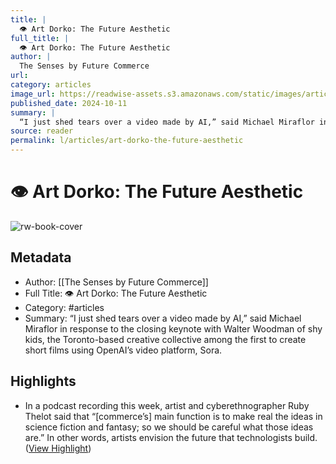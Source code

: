 ```yaml
---
title: |
  👁️ Art Dorko: The Future Aesthetic
full_title: |
  👁️ Art Dorko: The Future Aesthetic
author: |
  The Senses by Future Commerce
url: 
category: articles
image_url: https://readwise-assets.s3.amazonaws.com/static/images/article2.74d541386bbf.png
published_date: 2024-10-11
summary: |
  “I just shed tears over a video made by AI,” said Michael Miraflor in response to the closing keynote with Walter Woodman of shy kids, the Toronto-based creative collective among the first to create short films using OpenAI’s video platform, Sora.
source: reader
permalink: l/articles/art-dorko-the-future-aesthetic
---
```

# 👁️ Art Dorko: The Future Aesthetic

![rw-book-cover](https://readwise-assets.s3.amazonaws.com/static/images/article2.74d541386bbf.png)

## Metadata
- Author: [[The Senses by Future Commerce]]
- Full Title: 👁️ Art Dorko: The Future Aesthetic
- Category: #articles
- Summary: “I just shed tears over a video made by AI,” said Michael Miraflor in response to the closing keynote with Walter Woodman of shy kids, the Toronto-based creative collective among the first to create short films using OpenAI’s video platform, Sora.

## Highlights
- In a podcast recording this week, artist and cyberethnographer Ruby Thelot said that “[commerce’s] main function is to make real the ideas in science fiction and fantasy; so we should be careful what those ideas are.” In other words, artists envision the future that technologists build. ([View Highlight](https://read.readwise.io/read/01ja2z0ffx731kcwcq9ayqzsx1))


